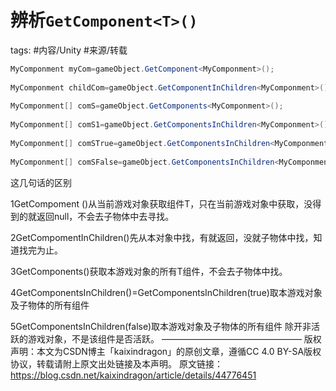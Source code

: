 辨析`GetComponent<T>()`
====

tags: #内容/Unity #来源/转载 

```c#
MyComponment myCom=gameObject.GetComponent<MyComponment>();
 
MyComponment childCom=gameObject.GetComponentInChildren<MyComponment>();
 
MyComponment[] comS=gameObject.GetComponents<MyComponment>();
 
MyComponment[] comS1=gameObject.GetComponentsInChildren<MyComponment>();
 
MyComponment[] comSTrue=gameObject.GetComponentsInChildren<MyComponment>(true);
 
MyComponment[] comSFalse=gameObject.GetComponentsInChildren<MyComponment>(false);
```

这几句话的区别

1GetCompoment <T>()从当前游戏对象获取组件T，只在当前游戏对象中获取，没得到的就返回null，不会去子物体中去寻找。

2GetCompomentInChildren<T>()先从本对象中找，有就返回，没就子物体中找，知道找完为止。

3GetComponents<T>()获取本游戏对象的所有T组件，不会去子物体中找。

4GetComponentsInChildren<T>()=GetComponentsInChildren<T>(true)取本游戏对象及子物体的所有组件

5GetComponentsInChildren<T>(false)取本游戏对象及子物体的所有组件 除开非活跃的游戏对象，不是该组件是否活跃。
————————————————
版权声明：本文为CSDN博主「kaixindragon」的原创文章，遵循CC 4.0 BY-SA版权协议，转载请附上原文出处链接及本声明。
原文链接：https://blog.csdn.net/kaixindragon/article/details/44776451